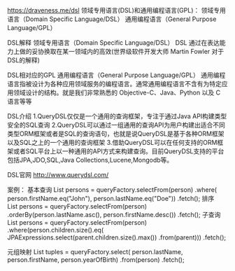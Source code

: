 https://draveness.me/dsl
领域专用语言(DSL)和通用编程语言(GPL)：
领域专用语言（Domain Specific Language/DSL）
通用编程语言（General Purpose Language/GPL）


DSL解释
领域专用语言（Domain Specific Language/DSL）
DSL 通过在表达能力上做的妥协换取在某一领域内的高效(世界级软件开发大师 Martin Fowler 对于DSL的解释)


DSL相对应的GPL
 通用编程语言（General Purpose Language/GPL）
 通用编程语言指被设计为各种应用领域服务的编程语言。通常通用编程语言不含有为特定应用领域设计的结构。就是我们非常熟悉的 Objective-C、Java、Python 以及 C 语言等等 


DSL介绍
 1.QueryDSL仅仅是一个通用的查询框架，专注于通过Java API构建类型安全的SQL查询
 2.QueryDSL可以通过一组通用的查询API为用户构建出适合不同类型ORM框架或者是SQL的查询语句，也就是说QueryDSL是基于各种ORM框架以及SQL之上的一个通用的查询框架
 3.借助QueryDSL可以在任何支持的ORM框架或者SQL平台上以一种通用的API方式来构建查询。目前QueryDSL支持的平台包括JPA,JDO,SQL,Java Collections,Lucene,Mongodb等。

DSL官网
 http://www.querydsl.com/ 


案例：
基本查询
List<Person> persons = queryFactory.selectFrom(person)
  .where(
    person.firstName.eq("John"),
    person.lastName.eq("Doe"))
  .fetch();
排序       
List<Person> persons = queryFactory.selectFrom(person)
  .orderBy(person.lastName.asc(), 
           person.firstName.desc())
  .fetch();
子查询
List<Person> persons = queryFactory.selectFrom(person)
  .where(person.children.size().eq(
    JPAExpressions.select(parent.children.size().max())
                  .from(parent)))
  .fetch();
  
元组映射
List<Tuple> tuples = queryFactory.select(
    person.lastName, person.firstName, person.yearOfBirth)
  .from(person)
  .fetch();
  
  
  
  
  